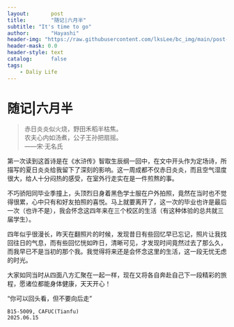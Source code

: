 ```yaml
---
layout:       post
title:        "随记|六月半"
subtitle: "It's time to go"
author:       "Hayashi"
header-img: "https://raw.githubusercontent.com/lksLee/bc_img/main/post-bg-cafucgate.jpg"
header-mask: 0.0
header-style: text
catalog:      false
tags:
    - Daliy Life
---
```


# 随记|六月半

> 赤日炎炎似火烧，野田禾稻半枯焦。  
> 农夫心内如汤煮，公子王孙把扇摇。  
> ——宋·无名氏


第一次读到这首诗是在《水浒传》智取生辰纲一回中，在文中开头作为定场诗，所描写的夏日炎炎给我留下了深刻的影响。这一周成都不仅赤日炎炎，而且空气湿度很大，给人十分闷热的感受，在室外行走实在是一件煎熬的事。

不巧骄阳同毕业季撞上，头顶烈日身着黑色学士服在户外拍照，竟然在当时也不觉得很累，心中只有和好友拍照的喜悦。马上就要离开了，这一次的毕业也许是最后一次（也许不是），我会怀念这四年来在三个校区的生活（有这种体验的总共就三届学生）。

四年似乎很漫长，昨天在翻照片的时候，发现昔日有些回忆早已忘记，照片让我找回往日的气息，而有些回忆恍如昨日，清晰可见，才发现时间竟然过去了那么久，而我早已不是当初的那个我。我觉得将来还是会怀念这里的生活，这一段无忧无虑的时光。

大家如同当时从四面八方汇聚在一起一样，现在又将各自奔赴自己下一段精彩的旅程，愿诸位都能身体健康，天天开心！

“你可以回头看，但不要向后走”

```Hayashi  
B15-5009, CAFUC(Tianfu)  
2025.06.15
```

